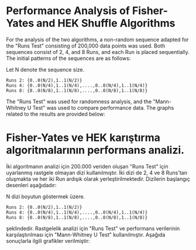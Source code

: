 # Performance Analysis of Fisher-Yates and HEK Shuffle Algorithms

For the analysis of the two algorithms, a non-random sequence adapted for the "Runs Test" consisting of 200,000 data points was used. Both sequences consist of 2, 4, and 8 Runs, and each Run is placed sequentially. The initial patterns of the sequences are as follows:

Let N denote the sequence size.

  	Runs 2: {0..0(N/2),1..1(N/2)}
  	Runs 4: {0..0(N/4),1..1(N/4),....,0..0(N/4),1..1(N/4)}
  	Runs 8: {0..0(N/8),1..1(N/8),....,0..0(N/8),1..1(N/8)}

The "Runs Test" was used for randomness analysis, and the "Mann-Whitney U Test" was used to compare performance data. The graphs related to the results are provided below:

# Fisher-Yates ve HEK karıştırma algoritmalarının performans analizi.

İki algoritmanın analizi için 200.000 veriden oluşan "Runs Test" için uyarlanmış rastgele olmayan dizi kullanılmıştır. 
İki dizi de 2, 4 ve 8 Runs'tan oluşmakta ve her iki Run ardışık olarak yerleştirilmektedir. Dizilerin başlangıç desenleri
aşağıdadır:
	
N dizi boyutun göstermek üzere.
 
	Runs 2: {0..0(N/2),1..1(N/2)}
	Runs 4: {0..0(N/4),1..1(N/4),....,0..0(N/4),1..1(N/4)}
	Runs 8: {0..0(N/8),1..1(N/8),....,0..0(N/8),1..1(N/8)}
	
şeklindedir. Rastgelelik analizi için "Runs Test" ve performans verilerinin karşılaştırılması için "Mann-Whitney U Test" 
kullanılmıştır. Aşağıda sonuçlarla ilgili grafikler verilmiştir:
